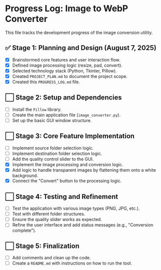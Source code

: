 # Progress Log: Image to WebP Converter

This file tracks the development progress of the image conversion utility.

## ✅ Stage 1: Planning and Design (August 7, 2025)

- [X] Brainstormed core features and user interaction flow.
- [X] Defined image processing logic (resize, pad, convert).
- [X] Selected technology stack (Python, Tkinter, Pillow).
- [X] Created `PROJECT_PLAN.md` to document the project scope.
- [X] Created this `PROGRESS_LOG.md` file.

## ⬜️ Stage 2: Setup and Dependencies

- [ ] Install the `Pillow` library.
- [ ] Create the main application file (`image_converter.py`).
- [ ] Set up the basic GUI window structure.

## ⬜️ Stage 3: Core Feature Implementation

- [ ] Implement source folder selection logic.
- [ ] Implement destination folder selection logic.
- [ ] Add the quality control slider to the GUI.
- [X] Implement the image processing and conversion logic.
- [X] Add logic to handle transparent images by flattening them onto a white background.
- [X] Connect the "Convert" button to the processing logic.

## ⬜️ Stage 4: Testing and Refinement

- [ ] Test the application with various image types (PNG, JPG, etc.).
- [ ] Test with different folder structures.
- [ ] Ensure the quality slider works as expected.
- [ ] Refine the user interface and add status messages (e.g., "Conversion complete").

## ⬜️ Stage 5: Finalization

- [ ] Add comments and clean up the code.
- [ ] Create a `README.md` with instructions on how to run the tool.
